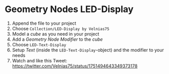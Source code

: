# Geometry Nodes LED-Display

1. Append the file to your project
2. Choose `Collection/LED-Display by Velnias75`
3. Model a *cube* as you need in your project
4. Add a *Geometry Node Modifier* to the *cube*
5. Choose `LED-Text-Display`
6. Setup *Text* (inside the `LED-Text-Display`-object) and the modifier to your needs
7. Watch and like this Tweet: https://twitter.com/Velnias75/status/1751494643349373178
